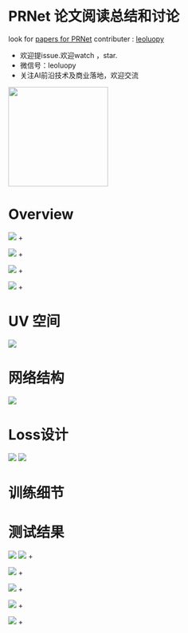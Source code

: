 

# PRNet 论文阅读总结和讨论

look for [papers for PRNet](https://arxiv.org/pdf/1803.07835.pdf)
contributer : [leoluopy](https://github.com/leoluopy)

+ 欢迎提issue.欢迎watch ，star.
+ 微信号：leoluopy
+ 关注AI前沿技术及商业落地，欢迎交流

<img width="200" height="200" src="https://github.com/leoluopy/paper_discussing/blob/master/wechat_id.jpeg"/>


# Overview
![](./prnet_overview.gif)
+ 

![](./effect.png)
+

![](./change_face.png)
+

![](./mesh_ret2.png)
+

# UV 空间
![](./UV_space.png)


# 网络结构
![](./net_structure.png)


# Loss设计
![](./net_mask.png)
![](./loss.png)


# 训练细节



# 测试结果
![](./face_alignment_ret.png)
![](./face_alignment_coor_ret.png)
+

![](./face_alignment_table.png)
+

![](./face_reconstruction_ret.png)
+

![](./mesh_ret.png)
+

![](./compare_with_gt.png)
+











